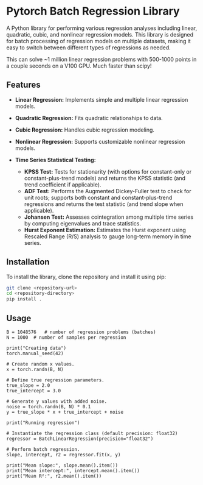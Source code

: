 # Pytorch Batch Regression Library

A Python library for performing various regression analyses including linear, quadratic, cubic, and nonlinear regression models. This library is designed for batch processing of regression models on multiple datasets, making it easy to switch between different types of regressions as needed.

This can solve ~1 million linear regression problems with 500-1000 points in a couple seconds on a V100 GPU. Much faster than scipy!

## Features

- **Linear Regression:** Implements simple and multiple linear regression models.
- **Quadratic Regression:** Fits quadratic relationships to data.
- **Cubic Regression:** Handles cubic regression modeling.
- **Nonlinear Regression:** Supports customizable nonlinear regression models.

- **Time Series Statistical Testing:**
  - **KPSS Test:** Tests for stationarity (with options for constant-only or constant-plus-trend models) and returns the KPSS statistic (and trend coefficient if applicable).
  - **ADF Test:** Performs the Augmented Dickey-Fuller test to check for unit roots; supports both constant and constant-plus-trend regressions and returns the test statistic (and trend slope when applicable).
  - **Johansen Test:** Assesses cointegration among multiple time series by computing eigenvalues and trace statistics.
  - **Hurst Exponent Estimation:** Estimates the Hurst exponent using Rescaled Range (R/S) analysis to gauge long-term memory in time series.

## Installation

To install the library, clone the repository and install it using pip:

```bash
git clone <repository-url>
cd <repository-directory>
pip install .
```

## Usage

```
B = 1048576   # number of regression problems (batches)
N = 1000  # number of samples per regression

print("Creating data")
torch.manual_seed(42)

# Create random x values.
x = torch.randn(B, N)

# Define true regression parameters.
true_slope = 2.0
true_intercept = 3.0

# Generate y values with added noise.
noise = torch.randn(B, N) * 0.1
y = true_slope * x + true_intercept + noise

print("Running regression")

# Instantiate the regression class (default precision: float32)
regressor = BatchLinearRegression(precision="float32")

# Perform batch regression.
slope, intercept, r2 = regressor.fit(x, y)

print("Mean slope:", slope.mean().item())
print("Mean intercept:", intercept.mean().item())
print("Mean R²:", r2.mean().item())
```

